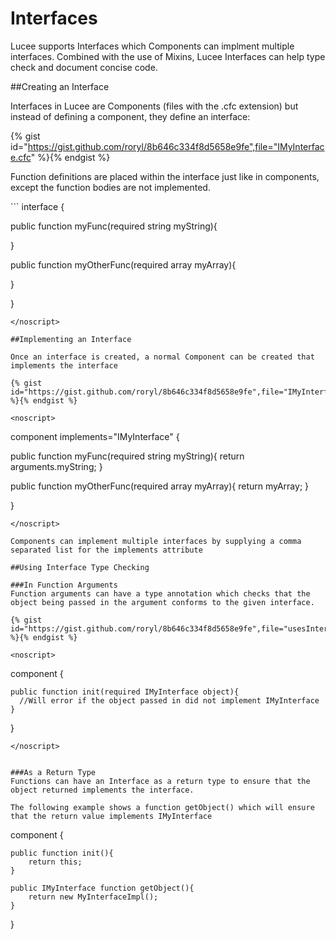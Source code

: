 # Interfaces

Lucee supports Interfaces which Components can implment multiple interfaces. Combined with the use of Mixins, Lucee Interfaces can help type check and document concise code.

##Creating an Interface

Interfaces in Lucee are Components (files with the .cfc extension) but instead of defining a component, they define an interface:

{% gist id="https://gist.github.com/roryl/8b646c334f8d5658e9fe",file="IMyInterface.cfc" %}{% endgist %}

Function definitions are placed within the interface just like in components, except the function bodies are not implemented. 

<noscript>
```
interface {
  
  public function myFunc(required string myString){
  
  }
  
  public function myOtherFunc(required array myArray){
  
  }

}
```
</noscript>

##Implementing an Interface

Once an interface is created, a normal Component can be created that implements the interface

{% gist id="https://gist.github.com/roryl/8b646c334f8d5658e9fe",file="IMyInterfaceImpl.cfc" %}{% endgist %}

<noscript>
```
component implements="IMyInterface" {

  public function myFunc(required string myString){
    return arguments.myString;
  }
  
  public function myOtherFunc(required array myArray){
    return myArray;
  }
  
}
```
</noscript>

Components can implement multiple interfaces by supplying a comma separated list for the implements attribute

##Using Interface Type Checking

###In Function Arguments
Function arguments can have a type annotation which checks that the object being passed in the argument conforms to the given interface. 

{% gist id="https://gist.github.com/roryl/8b646c334f8d5658e9fe",file="usesInterface.cfc" %}{% endgist %}

<noscript>
```
component {

	public function init(required IMyInterface object){
      //Will error if the object passed in did not implement IMyInterface
	}

}
```
</noscript>


###As a Return Type
Functions can have an Interface as a return type to ensure that the object returned implements the interface.

The following example shows a function getObject() which will ensure that the return value implements IMyInterface

```
component {

	public function init(){
		return this;
	}

	public IMyInterface function getObject(){
		return new MyInterfaceImpl();
	}	

}
```

